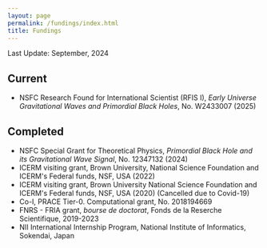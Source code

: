 ```yaml
---
layout: page
permalink: /fundings/index.html
title: Fundings
---
```


Last Update: September, 2024   

## Current

- NSFC Research Found for International Scientist (RFIS I), *Early Universe Gravitational Waves and Primordial Black Holes*,  No. W2433007 (2025)


## Completed

- NSFC Special Grant for Theoretical Physics, *Primordial Black Hole and its Gravitational Wave Signal*, No. 12347132 (2024)
- ICERM visiting grant, Brown University, National Science Foundation and ICERM's Federal funds, NSF, USA (2022)
- ICERM visiting grant, Brown University National Science Foundation and ICERM's Federal funds, NSF, USA (2020) (Cancelled due to Covid-19)
- Co-I, PRACE Tier-0. Computational grant, No. 2018194669
- FNRS - FRIA grant, *bourse de doctorat*, Fonds de la Reserche Scientifique,  2019-2023
- NII International Internship Program, National Institute of Informatics, Sokendai, Japan


